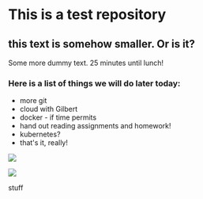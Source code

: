 # This is a test repository

## this text is somehow smaller. Or is it?

Some more dummy text. 25 minutes until lunch!

### Here is a list of things we will do later today:

* more git
* cloud with Gilbert
* docker - if time permits
* hand out reading assignments and homework!
* kubernetes?
* that's it, really!

![](lavo2.png)

![](https://raw.githubusercontent.com/hellojoechip/NUS-test-20210111/main/lavo2.png)

stuff



